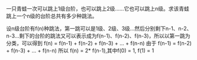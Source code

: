 一只青蛙一次可以跳上1级台阶，也可以跳上2级……它也可以跳上n级。求该青蛙跳上一个n级的台阶总共有多少种跳法。

设n级台阶有f(n)种跳法，第一跳可以是1级、2级、3级...然后分别剩下n-1、n-2、n-3...剩下的台阶的跳法又可以表示成为f(n-1)、f(n-2)、f(n-3)，所以以第一跳为分类，可以得到
f(n) = f(n-1) + f(n-2) + f(n-3) + ... + f(n-n)
由于
f(n-1) = f(n-2) + f(n-3) + ... + f(n-n)
所以
f(n) = 2* f(n-1),其中f(0) = 1, f(1) = 1